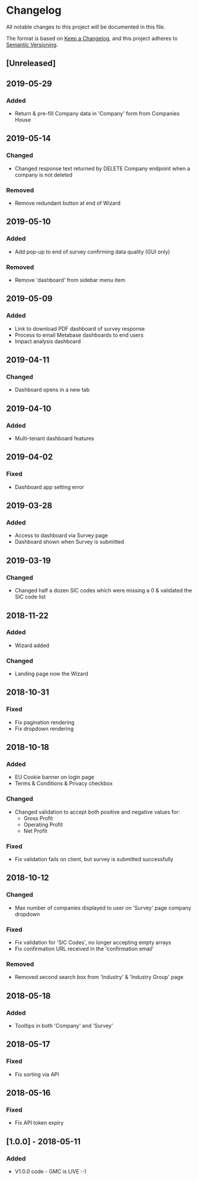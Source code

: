 # Changelog

All notable changes to this project will be documented in this file.

The format is based on [Keep a Changelog](https://keepachangelog.com/en/1.0.0/),
and this project adheres to [Semantic Versioning](https://semver.org/spec/v2.0.0.html).

## [Unreleased]

## 2019-05-29

### Added

- Return & pre-fill Company data in 'Company' form from Companies House

## 2019-05-14

### Changed

- Changed response text returned by DELETE Company endpoint when a company is not deleted

### Removed

- Remove redundant button at end of Wizard

## 2019-05-10

### Added

- Add pop-up to end of survey confirming data quality (GUI only)

### Removed

- Remove 'dashboard' from sidebar menu item

## 2019-05-09

### Added

- Link to download PDF dashboard of survey response
- Process to email Metabase dashboards to end users
- Impact analysis dashboard

## 2019-04-11

### Changed

- Dashboard opens in a new tab

## 2019-04-10

### Added

- Multi-tenant dashboard features

## 2019-04-02

### Fixed

- Dashboard app setting error

## 2019-03-28

### Added

- Access to dashboard via Survey page
- Dashboard shown when Survey is submitted

## 2019-03-19

### Changed

- Changed half a dozen SIC codes which were missing a 0 & validated the SIC code list

## 2018-11-22

### Added

- Wizard added

### Changed

- Landing page now the Wizard

## 2018-10-31

### Fixed

- Fix pagination rendering
- Fix dropdown rendering

## 2018-10-18

### Added

- EU Cookie banner on login page
- Terms & Conditions & Privacy checkbox

### Changed

- Changed validation to accept both positive and negative values for:
  - Gross Profit
  - Operating Profit
  - Net Profit

### Fixed

- Fix validation fails on client, but survey is submitted successfully

## 2018-10-12

### Changed

- Max number of companies displayed to user on 'Survey' page company dropdown

### Fixed

- Fix validation for 'SIC Codes', no longer accepting empty arrays
- Fix confirmation URL received in the 'confirmation email'

### Removed

- Removed second search box from 'Industry' & 'Industry Group' page

## 2018-05-18

### Added

- Tooltips in both 'Company' and 'Survey'

## 2018-05-17

### Fixed

- Fix sorting via API

## 2018-05-16

### Fixed

- Fix API token expiry

## [1.0.0] - 2018-05-11

### Added

- V1.0.0 code - GMC is LIVE :-)
